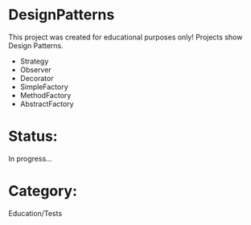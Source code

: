 # DesignPatterns
This project was created for educational purposes only! Projects show Design Patterns.
<ul>
<li>Strategy</li>
<li>Observer</li>
<li>Decorator</li>
<li>SimpleFactory</li>
<li>MethodFactory</li>
<li>AbstractFactory</li>
</ul>
<h1>Status:</h1>
In progress...
<h1>Category:</h1>
Education/Tests
